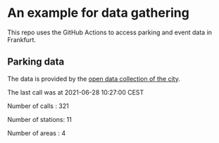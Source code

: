 # An example for data gathering

This repo uses the GitHub Actions to access parking and event data in Frankfurt.

## Parking data
The data is provided by the [open data collection of the city](https://www.offenedaten.frankfurt.de/).

The last call was at 2021-06-28 10:27:00 CEST

Number of calls   : 321

Number of stations:  11

Number of areas   :   4

